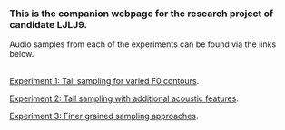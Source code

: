 <!-- home page -->
### This is the companion webpage for the research project of candidate **LJLJ9**.
Audio samples from each of the experiments can be found via the links below.
<br><br>

[Experiment 1: Tail sampling for varied F0 contours](https://ljlj9.github.io/mscproject/experiment_1.html).
<br>

[Experiment 2: Tail sampling with additional acoustic features](https://ljlj9.github.io/mscproject/experiment_2_test.html).
<br>

[Experiment 3: Finer grained sampling approaches](https://ljlj9.github.io/mscproject/experiment_3.html).
